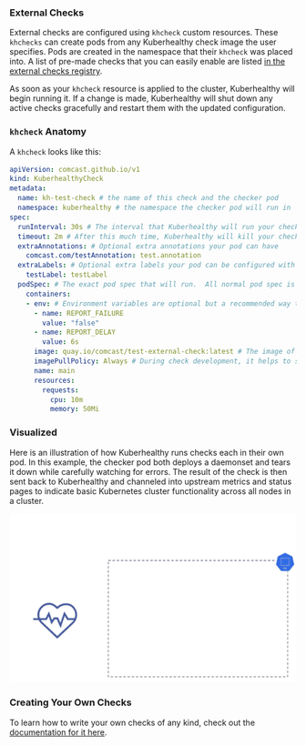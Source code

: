 ### External Checks

External checks are configured using `khcheck` custom resources.  These `khchecks` can create pods from any Kuberhealthy check image the user specifies.  Pods are created in the namespace that their `khcheck` was placed into.  A list of pre-made checks that you can easily enable are listed [in the external checks registry](../docs/EXTERNAL_CHECKS_REGISTRY.md).  

As soon as your `khcheck` resource is applied to the cluster, Kuberhealthy will begin running it.  If a change is made, Kuberhealthy will shut down any active checks gracefully and restart them with the updated configuration.

### `khcheck` Anatomy

A `khcheck` looks like this:

```yaml
apiVersion: comcast.github.io/v1
kind: KuberhealthyCheck
metadata:
  name: kh-test-check # the name of this check and the checker pod
  namespace: kuberhealthy # the namespace the checker pod will run in
spec:
  runInterval: 30s # The interval that Kuberhealthy will run your check on 
  timeout: 2m # After this much time, Kuberhealthy will kill your check and consider it "failed"
  extraAnnotations: # Optional extra annotations your pod can have
    comcast.com/testAnnotation: test.annotation
  extraLabels: # Optional extra labels your pod can be configured with
    testLabel: testLabel
  podSpec: # The exact pod spec that will run.  All normal pod spec is valid here.
    containers:
    - env: # Environment variables are optional but a recommended way to configure check behavior
      - name: REPORT_FAILURE
        value: "false"
      - name: REPORT_DELAY
        value: 6s
      image: quay.io/comcast/test-external-check:latest # The image of the check you want to run.
      imagePullPolicy: Always # During check development, it helps to set this to 'Always' to prevent on-node image caching.
      name: main
      resources:
        requests:
          cpu: 10m
          memory: 50Mi
```

### Visualized

Here is an illustration of how Kuberhealthy runs checks each in their own pod.  In this example, the checker pod both deploys a daemonset and tears it down while carefully watching for errors.  The result of the check is then sent back to Kuberhealthy and channeled into upstream metrics and status pages to indicate basic Kubernetes cluster functionality across all nodes in a cluster.

<img src="../images/kh-ds-check.gif">

### Creating Your Own Checks

To learn how to write your own checks of any kind, check out the [documentation for it here](../docs/EXTERNAL_CHECK_CREATION.md).

